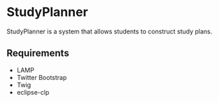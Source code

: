 # StudyPlanner

StudyPlanner is a system that allows students to construct study plans.

## Requirements

* LAMP
* Twitter Bootstrap
* Twig
* eclipse-clp

